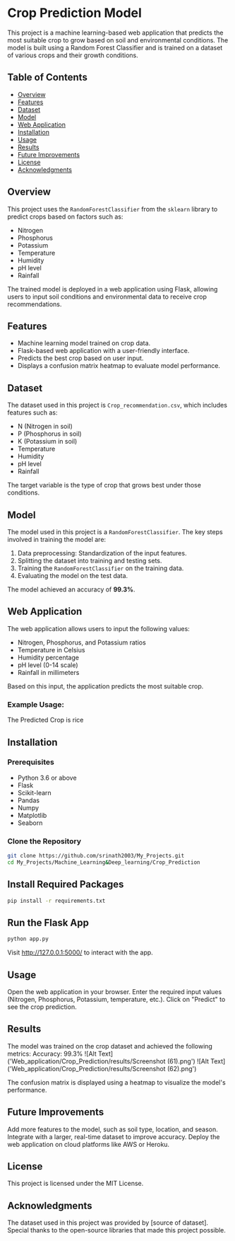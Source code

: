 # Crop Prediction Model

This project is a machine learning-based web application that predicts the most suitable crop to grow based on soil and environmental conditions. The model is built using a Random Forest Classifier and is trained on a dataset of various crops and their growth conditions.

## Table of Contents
- [Overview](#overview)
- [Features](#features)
- [Dataset](#dataset)
- [Model](#model)
- [Web Application](#web-application)
- [Installation](#installation)
- [Usage](#usage)
- [Results](#results)
- [Future Improvements](#future-improvements)
- [License](#license)
- [Acknowledgments](#acknowledgments)

## Overview

This project uses the `RandomForestClassifier` from the `sklearn` library to predict crops based on factors such as:
- Nitrogen
- Phosphorus
- Potassium
- Temperature
- Humidity
- pH level
- Rainfall

The trained model is deployed in a web application using Flask, allowing users to input soil conditions and environmental data to receive crop recommendations.

## Features

- Machine learning model trained on crop data.
- Flask-based web application with a user-friendly interface.
- Predicts the best crop based on user input.
- Displays a confusion matrix heatmap to evaluate model performance.

## Dataset

The dataset used in this project is `Crop_recommendation.csv`, which includes features such as:
- N (Nitrogen in soil)
- P (Phosphorus in soil)
- K (Potassium in soil)
- Temperature
- Humidity
- pH level
- Rainfall

The target variable is the type of crop that grows best under those conditions.

## Model

The model used in this project is a `RandomForestClassifier`. The key steps involved in training the model are:

1. Data preprocessing: Standardization of the input features.
2. Splitting the dataset into training and testing sets.
3. Training the `RandomForestClassifier` on the training data.
4. Evaluating the model on the test data.

The model achieved an accuracy of **99.3%**.

## Web Application

The web application allows users to input the following values:
- Nitrogen, Phosphorus, and Potassium ratios
- Temperature in Celsius
- Humidity percentage
- pH level (0-14 scale)
- Rainfall in millimeters

Based on this input, the application predicts the most suitable crop.

### Example Usage:

The Predicted Crop is rice

## Installation

### Prerequisites

- Python 3.6 or above
- Flask
- Scikit-learn
- Pandas
- Numpy
- Matplotlib
- Seaborn

### Clone the Repository

```bash
git clone https://github.com/srinath2003/My_Projects.git
cd My_Projects/Machine_Learning&Deep_learning/Crop_Prediction
```

## Install Required Packages
``` bash
pip install -r requirements.txt
```

## Run the Flask App
``` bash
python app.py
```
Visit http://127.0.0.1:5000/ to interact with the app.

## Usage
Open the web application in your browser.
Enter the required input values (Nitrogen, Phosphorus, Potassium, temperature, etc.).
Click on "Predict" to see the crop prediction.
## Results
The model was trained on the crop dataset and achieved the following metrics:
Accuracy: 99.3%
![Alt Text]('Web_application/Crop_Prediction/results/Screenshot (61).png')
![Alt Text]('Web_application/Crop_Prediction/results/Screenshot (62).png')


The confusion matrix is displayed using a heatmap to visualize the model's performance.
## Future Improvements
Add more features to the model, such as soil type, location, and season.
Integrate with a larger, real-time dataset to improve accuracy.
Deploy the web application on cloud platforms like AWS or Heroku.
## License
This project is licensed under the MIT License.

## Acknowledgments
The dataset used in this project was provided by [source of dataset].
Special thanks to the open-source libraries that made this project possible.
